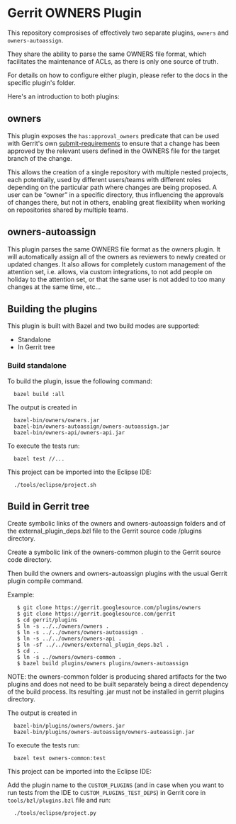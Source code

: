 # Gerrit OWNERS Plugin

This repository comprosises of effectively two separate plugins, `owners` and
`owners-autoassign`.

They share the ability to parse the same OWNERS file format, which facilitates
the maintenance of ACLs, as there is only one source of truth.

For details on how to configure either plugin, please refer to the docs in the
specific plugin's folder.

Here's an introduction to both plugins:

## owners

This plugin exposes the `has:approval_owners` predicate that can be used with
Gerrit's own
[submit-requirements](/Documentation/config-submit-requirements.html) to ensure
that a change has been approved by
the relevant users defined in the OWNERS file for the target branch of the
change.

This allows the creation of a single repository with multiple nested projects, each
potentially, used by different users/teams with different roles depending on the
particular path where changes are being proposed. A user can be “owner” in a
specific directory, thus influencing the approvals of changes there, but not
in others, enabling great flexibility when working on repositories shared by
multiple teams.

## owners-autoassign

This plugin parses the same OWNERS file format as the owners plugin. It will
automatically assign all of the owners as reviewers to newly created or updated
changes. It also allows for completely custom management of the attention set,
i.e. allows, via custom integrations, to not add people on holiday to the
attention set, or that the same user is not added to too many changes at the
same time, etc...

## Building the plugins

This plugin is built with Bazel and two build modes are supported:

 * Standalone
 * In Gerrit tree

### Build standalone

To build the plugin, issue the following command:

```
  bazel build :all
```

The output is created in

```
  bazel-bin/owners/owners.jar
  bazel-bin/owners-autoassign/owners-autoassign.jar
  bazel-bin/owners-api/owners-api.jar

```

To execute the tests run:

```
  bazel test //...
```

This project can be imported into the Eclipse IDE:

```
  ./tools/eclipse/project.sh
```

## Build in Gerrit tree

Create symbolic links of the owners and owners-autoassign folders and of the
external_plugin_deps.bzl file to the Gerrit source code /plugins directory.

Create a symbolic link of the owners-common plugin to the Gerrit source code
directory.

Then build the owners and owners-autoassign plugins with the usual Gerrit
plugin compile command.

Example:

```
   $ git clone https://gerrit.googlesource.com/plugins/owners
   $ git clone https://gerrit.googlesource.com/gerrit
   $ cd gerrit/plugins
   $ ln -s ../../owners/owners .
   $ ln -s ../../owners/owners-autoassign .
   $ ln -s ../../owners/owners-api .
   $ ln -sf ../../owners/external_plugin_deps.bzl .
   $ cd ..
   $ ln -s ../owners/owners-common .
   $ bazel build plugins/owners plugins/owners-autoassign
```

NOTE: the owners-common folder is producing shared artifacts for the two plugins
and does not need to be built separately being a direct dependency of the build
process. Its resulting .jar must not be installed in gerrit plugins directory.

The output is created in

```
  bazel-bin/plugins/owners/owners.jar
  bazel-bin/plugins/owners-autoassign/owners-autoassign.jar
```

To execute the tests run:

```
  bazel test owners-common:test
```

This project can be imported into the Eclipse IDE:

Add the plugin name to the `CUSTOM_PLUGINS` (and in case when you want to run
tests from the IDE to `CUSTOM_PLUGINS_TEST_DEPS`) in Gerrit core in
`tools/bzl/plugins.bzl` file and run:

```
  ./tools/eclipse/project.py
```

